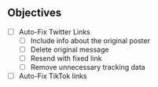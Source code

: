 ## Objectives

- [ ] Auto-Fix Twitter Links
  - [ ] Include info about the original poster
  - [ ] Delete original message
  - [ ] Resend with fixed link
  - [ ] Remove unnecessary tracking data
- [ ] Auto-Fix TikTok links
